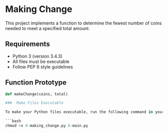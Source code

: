 # Making Change

This project implements a function to determine the fewest number of coins needed to meet a specified total amount.

## Requirements

- Python 3 (version 3.4.3)
- All files must be executable
- Follow PEP 8 style guidelines

## Function Prototype

```python
def makeChange(coins, total)

###  Make Files Executable

To make your Python files executable, run the following command in your terminal:

```bash
chmod +x 0-making_change.py 0-main.py